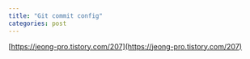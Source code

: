 ```yaml
---
title: "Git commit config"
categories: post
---
```


[https://jeong-pro.tistory.com/207](https://jeong-pro.tistory.com/207)